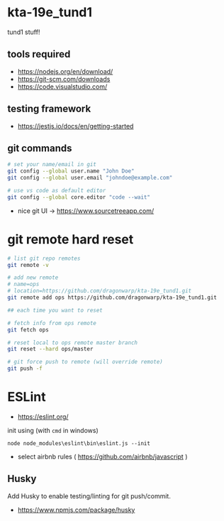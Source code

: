 # kta-19e_tund1

tund1 stuff!

## tools required
 
 * https://nodejs.org/en/download/
 * https://git-scm.com/downloads
 * https://code.visualstudio.com/ 

## testing framework

 * https://jestjs.io/docs/en/getting-started

##  git commands

```bash
# set your name/email in git
git config --global user.name "John Doe"
git config --global user.email "johndoe@example.com"

# use vs code as default editor
git config --global core.editor "code --wait"
```

  * nice git UI -> https://www.sourcetreeapp.com/

# git remote hard reset

```sh
# list git repo remotes
git remote -v

# add new remote
# name=ops
# location=https://github.com/dragonwarp/kta-19e_tund1.git
git remote add ops https://github.com/dragonwarp/kta-19e_tund1.git

## each time you want to reset

# fetch info from ops remote
git fetch ops

# reset local to ops remote master branch 
git reset --hard ops/master

# git force push to remote (will override remote)
git push -f
```

# ESLint

 * https://eslint.org/

init using (with `cmd` in windows)
```
node node_modules\eslint\bin\eslint.js --init
```

 * select airbnb rules ( https://github.com/airbnb/javascript )
 
## Husky
 
Add Husky to enable testing/linting for git push/commit.
 
 * https://www.npmjs.com/package/husky
